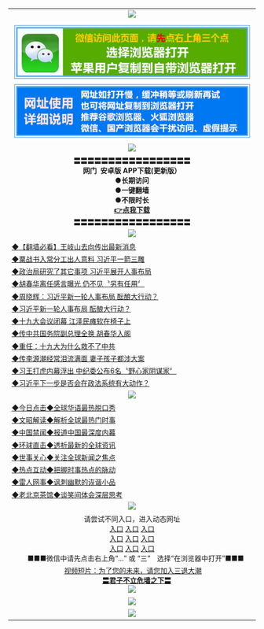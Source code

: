 <table>
<tr>
  <td align=center><img src="https://github.com/gyhhx/image-upload/blob/master/new1.jpg" />
  </td>
  </tr>
  <tr>
  <td align=center><img src="https://github.com/ogategy/image/blob/master/wechat%20advise.jpg" /></td>
  </tr>
  <tr>
    <td align=center><img src="https://github.com/gyhhx/image-upload/blob/master/gy1-wxsm.png" /></td>
  </tr>
   <tr>
    <td align=center>
 <b>〓〓〓〓〓〓〓〓〓〓〓〓〓〓〓〓〓<br/>网门  安卓版 APP下载(更新版）<br/> ●长期访问<br/> ●一键翻墙<br/>  ●不限时长<br/> 
 <a href="http://t.cn/RWgJhal">👉<b>点我下载</a><br/>〓〓〓〓〓〓〓〓〓〓〓〓〓〓〓〓〓<br/>
    </td>
    </tr>
  <tr>
    <td align=center><img src="https://github.com/gyhhx/image-upload/blob/master/yaowen.jpg" /></td>
  </tr>
   <tr>
<td align=left>
<a href="http://ert.wa.thc.lv/?c836314&from=gitlv">◆【翻墙必看】王岐山去向传出最新消息</a><br/></td>
  </tr>
<tr>
<td align=left>
<a href="http://ert.wa.thc.lv/?c836307&from=gitlv">◆粟战书入常分工出人意料 习近平一箭三雕</a><br/></td>
 </tr>
   </tr>
 <tr>
<td align=left>
<a href="http://ert.wa.thc.lv/?c836341&from=gitlv">◆政治局研究了其它事项 习近平展开人事布局</a><br/>
</td>
   </tr> 
  <tr>
<td align=left>
<a href="http://ert.wa.thc.lv/?c836340&from=gitlv">◆胡春华离任感言曝光 仍不见〝另有任用〞	</a><br/></td>
  </tr>
 <tr>
<td align=left>
<a href="http://ert.wa.thc.lv/?c836339&from=gitlv">◆周晓辉：习近平新一轮人事布局 酝酿大行动？</a><br/></td>
   </tr>
  <tr>
<td align=left>
<a href="http://ert.wa.thc.lv/?c836335&from=gitlv">◆习近平新一轮人事布局 酝酿大行动？</a><br/></td>
   </tr>
  <tr>
<td align=left>
<a href="http://ert.wa.thc.lv/?c836332&from=gitlv">◆十九大会议闭幕 江泽民瘫软在椅子上</a><br/>
</td>
    <tr>
<td align=left>
<a href="http://ert.wa.thc.lv/?c836225&from=gitlv">◆传中共国务院副总理全换 胡春华入阁</a><br/></td>
 </tr>
 <tr>
<td align=left>
<a href="http://ert.wa.thc.lv/?c836326&from=gitlv">◆重任：十九大为什么救不了中共</a><br/>
</td>
   </tr>
    <tr>
<td align=left>
<a href="http://ert.wa.thc.lv/?c836304&from=gitlv">◆传李源潮经常泪流满面 妻子孩子都涉大案</a><br/></td>
  </tr> 
 <tr>
<td align=left>
<a href="http://ert.wa.thc.lv/?c836322&from=gitlv">◆习王打虎内幕浮出 中纪委公布6名〝野心家阴谋家〞</a><br/></td>
   </tr> 
 <tr>
<td align=left>
<a href="http://ert.wa.thc.lv/?c836292&from=gitlv">◆习近平下一步是否会在政法系统有大动作？</a><br/>
</td>
   </tr>
    <tr>
    <td align=center><img src="https://github.com/gyhhx/image-upload/blob/master/shipin.jpg" /></td>
  </tr>
 <tr>
   <td align=left> 
<a href="http://wecr.wa.thc.lv/?c816850&from=gitlv">◆今日点击◆全球华语最热脱口秀</a><br/>
    </td>
  </tr>
  <tr>
   <td align=left>
<a href="http://ert.wa.thc.lv/?c816857&from=gityw">◆文昭解读◆解析全球最热门时事</a><br/>
    </td>
  </tr>
  <tr>
  <td align=left>
<a href="http://ert.wa.thc.lv/?c816860&from=gitlv">◆中国禁闻◆报道中国最深度内幕</a><br/>
   </tr>
  <tr>
     <td align=left>
<a href="http://ert.wa.thc.lv/?c816855&from=gitlv">◆环球直击◆透析最新的全球资讯</a><br/>
   </tr>
   <tr>
      <td align=left>
<a href="http://ert.wa.thc.lv/?c816851&from=gitlv">◆世事关心◆关注全球新闻之焦点</a><br/>
   </tr>
   <tr>
     <td align=left>
<a href="http://ert.wa.thc.lv/?c816852&from=gitlv">◆热点互动◆把握时事热点的脉动</a><br/>
   </tr>
   <tr>
      <td align=left>
<a href="http://ert.wa.thc.lv/?c816694&from=gitlv">◆雷人网事◆讽刺幽默的诙谐小品</a><br/>
   </tr>
   <tr>
    <td align=left>
<a href="http://ert.wa.thc.lv/?c816650&from=gitlv">◆老北京茶馆◆谈笑间体会深层思考</a><br/>
   </tr>
    <tr>
    <td align=center><img src="https://github.com/gyhhx/image-upload/blob/master/tongdao2.jpg" /></td>
  </tr>
   <tr>
    <td align=center>请尝试不同入口，进入动态网址<br/>
      <a href="https://s3-us-west-1.amazonaws.com/ogaten/oGate.htm?from=gygit">入口</a>
      <a href="https://s3.us-east-2.amazonaws.com/ogateh/oGate.htm?from=gygit">入口</a>
      <a href="https://s3.amazonaws.com/ogate/oGate.htm?from=gygit">入口</a><br/>
      <a href="https://s3.ap-northeast-2.amazonaws.com/ogates/oGate.htm?from=gygit">入口</a>
      <a href="https://s3.eu-central-1.amazonaws.com/ogatef/oGate.htm?from=gygit">入口</a>
      <a href="https://s3.eu-west-2.amazonaws.com/ogatel/oGate.htm?from=gygit">入口</a><br/>
      <a href="https://s3.ap-south-1.amazonaws.com/ogatem/oGate.htm?from=gygit">入口</a>
      <a href="https://s3.ca-central-1.amazonaws.com/ogatec/oGate.htm?from=gygit">入口</a>
      <a href="https://s3-ap-southeast-2.amazonaws.com/ogatey/oGate.htm?from=gygit">入口</a><br/>
      ■■■微信中请先点击右上角“...” 或 “三”　选择“在浏览器中打开”■■■<b><br/>
    </td>
  </tr>
  <tr>
  <td align=center>
  <a href="http://ewerqwrt.wa.thc.lv/?c816846_2_1&from=gitlvSTV">视频短片：为了您的未来，请您加入三退大潮</a><br/>
      <a href="http://ererwt.wa.thc.lv/?ogST.aspx&from=gitlvST"><b>〓君子不立危墙之下〓<br/></a>
      <img src="https://github.com/gyhhx/image-upload/blob/master/3t.jpg" /><br/>
      </td>
  </tr>
 <tr>
    <td align=center><img src="https://github.com/gyhhx/image-upload/blob/master/p-final1.jpg" /></td>
  </tr>
   <tr>
    <td align=center><img src="https://raw.githubusercontent.com/oGate2/Up/master/oGate_640.jpg"/></td>
  </tr>
</table> 
